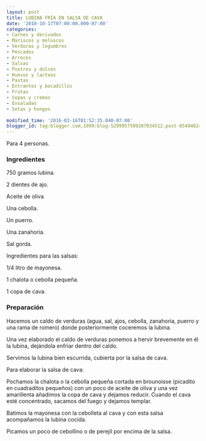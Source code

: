 ```yaml
---
layout: post
title: LUBINA FRÍA EN SALSA DE CAVA
date: '2010-10-17T07:00:00.000-07:00'
categories:
- Carnes y derivados
- Mariscos y moluscos
- Verduras y legumbres
- Pescados
- Arroces
- Salsas
- Postres y dulces
- Huevos y lacteos
- Pastas
- Entrantes y bocadillos
- Frutas
- Sopas y cremas
- Ensaladas
- Setas y hongos
 
modified_time: '2016-03-16T01:52:35.040-07:00'
blogger_id: tag:blogger.com,1999:blog-5299957599287034512.post-8549402454644060678
---
```


Para 4 personas.

<h3>Ingredientes</h3>

750 gramos lubina.

2 dientes de ajo.

Aceite de oliva

Una cebolla.

Un puerro.

Una zanahoria.

Sal gorda.

Ingredientes para las salsas:

1/4 litro de mayonesa.

1 chalota o cebolla pequeña.

1 copa de cava.

<h3>Preparación</h3>

Hacemos un caldo de verduras (agua, sal, ajos, cebolla, zanahoria, puerro y una rama de romero) donde posteriormente coceremos la lubina.

Una vez elaborado el caldo de verduras ponemos a hervir brevemente en él la lubina, dejándola enfriar dentro del caldo.

Servimos la lubina bien escurrida, cubierta por la salsa de cava.

Para elaborar la salsa de cava:

Pochamos la chalota o la cebolla pequeña cortada en brounoisse (picadito en cuadraditos pequeños) con un poco de aceite de oliva y una vez amarillenta añadimos la copa de cava y dejamos reducir. Cuando el cava esté concentrado, sacamos del fuego y dejamos templar.

Batimos la mayonesa con la cebolleta al cava y con esta salsa acompañamos la lubina cocida.

Picamos un poco de cebollino o de perejil por encima de la salsa.

